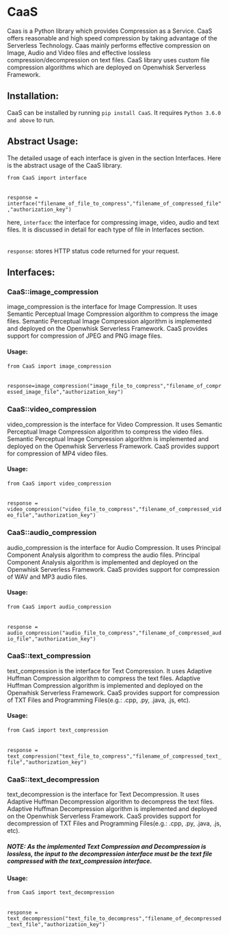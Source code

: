 # CaaS

Caas is a Python library which provides Compression as a Service. CaaS offers reasonable and high speed compression by taking advantage of the Serverless Technology. Caas mainly performs effective compression on Image, Audio and Video files and effective lossless compression/decompression on text files. CaaS library uses custom file compression algorithms which are deployed on Openwhisk Serverless Framework.

## Installation:

CaaS can be installed by running ` pip install CaaS `. It requires ` Python 3.6.0 and above ` to run. 

## Abstract Usage:

The detailed usage of each interface is given in the section Interfaces. Here is the abstract usage of the CaaS library.

`from CaaS import interface`
######
`response = interface("filename_of_file_to_compress","filename_of_compressed_file","authorization_key")`

here,
` interface `: the interface for compressing image, video, audio and text files. It is discussed in detail for each type of file in Interfaces section.
######
` response `: stores HTTP status code returned for your request.  

## Interfaces:

### CaaS::image_compression
image_compression is the interface for Image Compression.
It uses Semantic Perceptual Image Compression algorithm to compress the image files.
Semantic Perceptual Image Compression algorithm is implemented and deployed on the Openwhisk Serverless Framework.
CaaS provides support for compression of JPEG and PNG image files.

#### Usage:
`from CaaS import image_compression`
######
`response=image_compression("image_file_to_compress","filename_of_compressed_image_file","authorization_key")`


### CaaS::video_compression
video_compression is the interface for Video Compression.
It uses Semantic Perceptual Image Compression algorithm to compress the video files.
Semantic Perceptual Image Compression algorithm is implemented and deployed on the Openwhisk Serverless Framework.
CaaS provides support for compression of MP4 video files.

#### Usage:
`from CaaS import video_compression`
######
`response = video_compression("video_file_to_compress","filename_of_compressed_video_file","authorization_key")`

### CaaS::audio_compression
audio_compression is the interface for Audio Compression.
It uses Principal Component Analysis algorithm to compress the audio files.
Principal Component Analysis algorithm is implemented and deployed on the Openwhisk Serverless Framework.
CaaS provides support for compression of WAV and MP3 audio files.

#### Usage:
`from CaaS import audio_compression`
######
`response = audio_compression("audio_file_to_compress","filename_of_compressed_audio_file","authorization_key")`


### CaaS::text_compression
text_compression is the interface for Text Compression.
It uses Adaptive Huffman Compression algorithm to compress the text files.
Adaptive Huffman Compression algorithm is implemented and deployed on the Openwhisk Serverless Framework.
CaaS provides support for compression of TXT Files and Programming Files(e.g.: .cpp, .py, .java, .js, etc).

#### Usage:
`from CaaS import text_compression`
######
`response = text_compression("text_file_to_compress","filename_of_compressed_text_file","authorization_key")`

### CaaS::text_decompression
text_decompression is the interface for Text Decompression.
It uses Adaptive Huffman Decompression algorithm to decompress the text files.
Adaptive Huffman Decompression algorithm is implemented and deployed on the Openwhisk Serverless Framework.
CaaS provides support for decompression of TXT Files and Programming Files(e.g.: .cpp, .py, .java, .js, etc).

##### NOTE: As the implemented Text Compression and Decompression is lossless, the input to the decompression interface must be the text file compressed with the text_compression interface.


#### Usage:
`from CaaS import text_decompression`
######
`response = text_decompression("text_file_to_decompress","filename_of_decompressed_text_file","authorization_key")`


